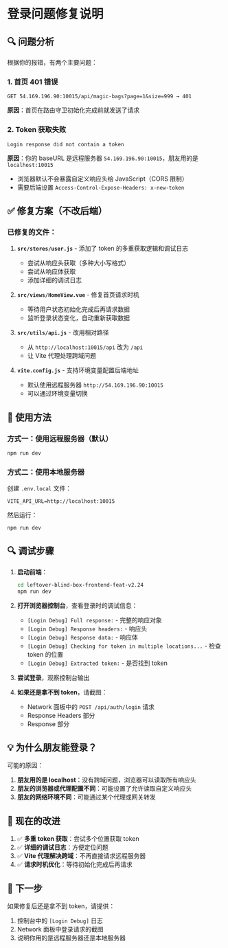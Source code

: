 # 登录问题修复说明

## 🔍 问题分析

根据你的报错，有两个主要问题：

### 1. 首页 401 错误
```
GET 54.169.196.90:10015/api/magic-bags?page=1&size=999 → 401
```
**原因**：首页在路由守卫初始化完成前就发送了请求

### 2. Token 获取失败
```
Login response did not contain a token
```
**原因**：你的 baseURL 是远程服务器 `54.169.196.90:10015`，朋友用的是 `localhost:10015`
- 浏览器默认不会暴露自定义响应头给 JavaScript（CORS 限制）
- 需要后端设置 `Access-Control-Expose-Headers: x-new-token`

## ✅ 修复方案（不改后端）

### 已修复的文件：

1. **`src/stores/user.js`** - 添加了 token 的多重获取逻辑和调试日志
   - 尝试从响应头获取（多种大小写格式）
   - 尝试从响应体获取
   - 添加详细的调试日志

2. **`src/views/HomeView.vue`** - 修复首页请求时机
   - 等待用户状态初始化完成后再请求数据
   - 监听登录状态变化，自动重新获取数据

3. **`src/utils/api.js`** - 改用相对路径
   - 从 `http://localhost:10015/api` 改为 `/api`
   - 让 Vite 代理处理跨域问题

4. **`vite.config.js`** - 支持环境变量配置后端地址
   - 默认使用远程服务器 `http://54.169.196.90:10015`
   - 可以通过环境变量切换

## 🚀 使用方法

### 方式一：使用远程服务器（默认）
```bash
npm run dev
```

### 方式二：使用本地服务器
创建 `.env.local` 文件：
```env
VITE_API_URL=http://localhost:10015
```

然后运行：
```bash
npm run dev
```

## 🔍 调试步骤

1. **启动前端**：
   ```bash
   cd leftover-blind-box-frontend-feat-v2.24
   npm run dev
   ```

2. **打开浏览器控制台**，查看登录时的调试信息：
   - `[Login Debug] Full response:` - 完整的响应对象
   - `[Login Debug] Response headers:` - 响应头
   - `[Login Debug] Response data:` - 响应体
   - `[Login Debug] Checking for token in multiple locations...` - 检查 token 的位置
   - `[Login Debug] Extracted token:` - 是否找到 token

3. **尝试登录**，观察控制台输出

4. **如果还是拿不到 token**，请截图：
   - Network 面板中的 `POST /api/auth/login` 请求
   - Response Headers 部分
   - Response 部分

## 💡 为什么朋友能登录？

可能的原因：
1. **朋友用的是 localhost**：没有跨域问题，浏览器可以读取所有响应头
2. **朋友的浏览器或代理配置不同**：可能设置了允许读取自定义响应头
3. **朋友的网络环境不同**：可能通过某个代理或网关转发

## 🎯 现在的改进

1. ✅ **多重 token 获取**：尝试多个位置获取 token
2. ✅ **详细的调试日志**：方便定位问题
3. ✅ **Vite 代理解决跨域**：不再直接请求远程服务器
4. ✅ **请求时机优化**：等待初始化完成后再请求

## 📝 下一步

如果修复后还是拿不到 token，请提供：
1. 控制台中的 `[Login Debug]` 日志
2. Network 面板中登录请求的截图
3. 说明你用的是远程服务器还是本地服务器

